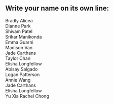 ## Write your name on its own line:   

Bradly Alicea  
Dianne Park  
Shivam Patel    
Srikar Manikonda   
Emma Guarni   
Madison Van   
Jade Carthans   
Taylor Chan   
Elisha Longfellow   
Abisay Salgado   
Logan Patterson  
Annie Wang   
Jade Carthans   
Elisha Longfellow   
Yu Xia
Rachel Chong
